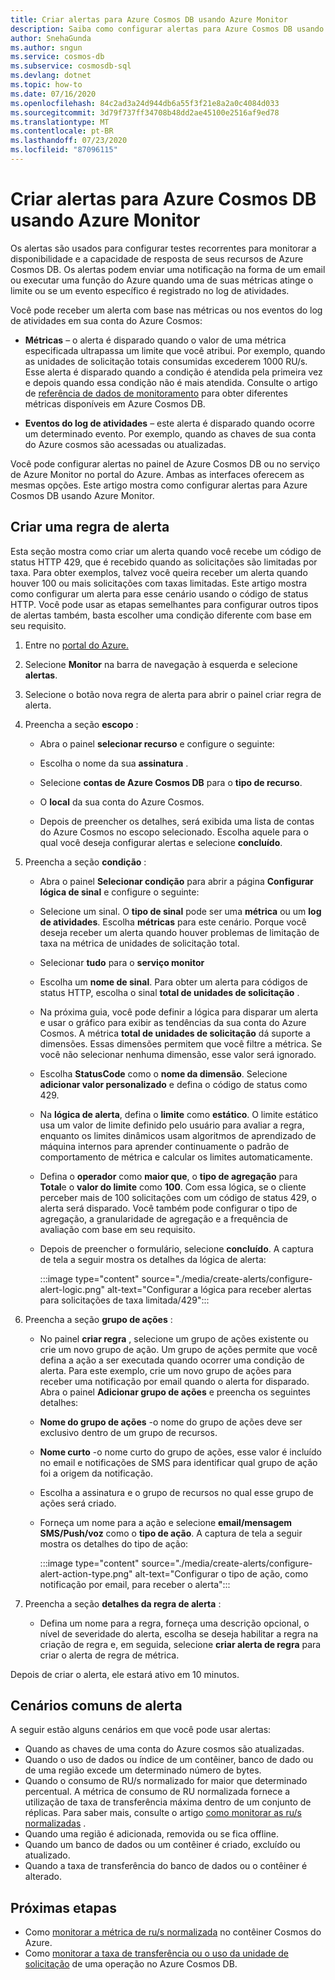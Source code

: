 ```yaml
---
title: Criar alertas para Azure Cosmos DB usando Azure Monitor
description: Saiba como configurar alertas para Azure Cosmos DB usando Azure Monitor.
author: SnehaGunda
ms.author: sngun
ms.service: cosmos-db
ms.subservice: cosmosdb-sql
ms.devlang: dotnet
ms.topic: how-to
ms.date: 07/16/2020
ms.openlocfilehash: 84c2ad3a24d944db6a55f3f21e8a2a0c4084d033
ms.sourcegitcommit: 3d79f737ff34708b48dd2ae45100e2516af9ed78
ms.translationtype: MT
ms.contentlocale: pt-BR
ms.lasthandoff: 07/23/2020
ms.locfileid: "87096115"
---
```

# <a name="create-alerts-for-azure-cosmos-db-using-azure-monitor"></a>Criar alertas para Azure Cosmos DB usando Azure Monitor

Os alertas são usados para configurar testes recorrentes para monitorar a disponibilidade e a capacidade de resposta de seus recursos de Azure Cosmos DB. Os alertas podem enviar uma notificação na forma de um email ou executar uma função do Azure quando uma de suas métricas atinge o limite ou se um evento específico é registrado no log de atividades.

Você pode receber um alerta com base nas métricas ou nos eventos do log de atividades em sua conta do Azure Cosmos:

* **Métricas** – o alerta é disparado quando o valor de uma métrica especificada ultrapassa um limite que você atribui. Por exemplo, quando as unidades de solicitação totais consumidas excederem 1000 RU/s. Esse alerta é disparado quando a condição é atendida pela primeira vez e depois quando essa condição não é mais atendida. Consulte o artigo de [referência de dados de monitoramento](monitor-cosmos-db-reference.md#metrics) para obter diferentes métricas disponíveis em Azure Cosmos DB.

* **Eventos do log de atividades** – este alerta é disparado quando ocorre um determinado evento. Por exemplo, quando as chaves de sua conta do Azure cosmos são acessadas ou atualizadas.

Você pode configurar alertas no painel de Azure Cosmos DB ou no serviço de Azure Monitor no portal do Azure. Ambas as interfaces oferecem as mesmas opções. Este artigo mostra como configurar alertas para Azure Cosmos DB usando Azure Monitor.

## <a name="create-an-alert-rule"></a>Criar uma regra de alerta

Esta seção mostra como criar um alerta quando você recebe um código de status HTTP 429, que é recebido quando as solicitações são limitadas por taxa. Para obter exemplos, talvez você queira receber um alerta quando houver 100 ou mais solicitações com taxas limitadas. Este artigo mostra como configurar um alerta para esse cenário usando o código de status HTTP. Você pode usar as etapas semelhantes para configurar outros tipos de alertas também, basta escolher uma condição diferente com base em seu requisito.

1. Entre no [portal do Azure.](https://portal.azure.com/)

1. Selecione **Monitor** na barra de navegação à esquerda e selecione **alertas**.

1. Selecione o botão nova regra de alerta para abrir o painel criar regra de alerta.  

1. Preencha a seção **escopo** :

   * Abra o painel **selecionar recurso** e configure o seguinte:

   * Escolha o nome da sua **assinatura** .

   * Selecione **contas de Azure Cosmos DB** para o **tipo de recurso**.

   * O **local** da sua conta do Azure Cosmos.

   * Depois de preencher os detalhes, será exibida uma lista de contas do Azure Cosmos no escopo selecionado. Escolha aquele para o qual você deseja configurar alertas e selecione **concluído**.

1. Preencha a seção **condição** :

   * Abra o painel **Selecionar condição** para abrir a página **Configurar lógica de sinal** e configure o seguinte:

   * Selecione um sinal. O **tipo de sinal** pode ser uma **métrica** ou um **log de atividades**. Escolha **métricas** para este cenário. Porque você deseja receber um alerta quando houver problemas de limitação de taxa na métrica de unidades de solicitação total.

   * Selecionar **tudo** para o **serviço monitor**

   * Escolha um **nome de sinal**. Para obter um alerta para códigos de status HTTP, escolha o sinal **total de unidades de solicitação** .

   * Na próxima guia, você pode definir a lógica para disparar um alerta e usar o gráfico para exibir as tendências da sua conta do Azure Cosmos. A métrica **total de unidades de solicitação** dá suporte a dimensões. Essas dimensões permitem que você filtre a métrica. Se você não selecionar nenhuma dimensão, esse valor será ignorado.

   * Escolha **StatusCode** como o **nome da dimensão**. Selecione **adicionar valor personalizado** e defina o código de status como 429.

   * Na **lógica de alerta**, defina o **limite** como **estático**. O limite estático usa um valor de limite definido pelo usuário para avaliar a regra, enquanto os limites dinâmicos usam algoritmos de aprendizado de máquina internos para aprender continuamente o padrão de comportamento de métrica e calcular os limites automaticamente.

   * Defina o **operador** como **maior que**, o **tipo de agregação** para **Total**e o **valor do limite** como **100**. Com essa lógica, se o cliente perceber mais de 100 solicitações com um código de status 429, o alerta será disparado. Você também pode configurar o tipo de agregação, a granularidade de agregação e a frequência de avaliação com base em seu requisito.

   * Depois de preencher o formulário, selecione **concluído**. A captura de tela a seguir mostra os detalhes da lógica de alerta:

     :::image type="content" source="./media/create-alerts/configure-alert-logic.png" alt-text="Configurar a lógica para receber alertas para solicitações de taxa limitada/429":::

1. Preencha a seção **grupo de ações** :

   * No painel **criar regra** , selecione um grupo de ações existente ou crie um novo grupo de ação. Um grupo de ações permite que você defina a ação a ser executada quando ocorrer uma condição de alerta. Para este exemplo, crie um novo grupo de ações para receber uma notificação por email quando o alerta for disparado. Abra o painel **Adicionar grupo de ações** e preencha os seguintes detalhes:

   * **Nome do grupo de ações** -o nome do grupo de ações deve ser exclusivo dentro de um grupo de recursos.

   * **Nome curto** -o nome curto do grupo de ações, esse valor é incluído no email e notificações de SMS para identificar qual grupo de ação foi a origem da notificação.

   * Escolha a assinatura e o grupo de recursos no qual esse grupo de ações será criado.  

   * Forneça um nome para a ação e selecione **email/mensagem SMS/Push/voz** como o **tipo de ação**. A captura de tela a seguir mostra os detalhes do tipo de ação:

     :::image type="content" source="./media/create-alerts/configure-alert-action-type.png" alt-text="Configurar o tipo de ação, como notificação por email, para receber o alerta":::

1. Preencha a seção **detalhes da regra de alerta** :

   * Defina um nome para a regra, forneça uma descrição opcional, o nível de severidade do alerta, escolha se deseja habilitar a regra na criação de regra e, em seguida, selecione **criar alerta de regra** para criar o alerta de regra de métrica.

Depois de criar o alerta, ele estará ativo em 10 minutos.

## <a name="common-alerting-scenarios"></a>Cenários comuns de alerta

A seguir estão alguns cenários em que você pode usar alertas:

* Quando as chaves de uma conta do Azure cosmos são atualizadas.
* Quando o uso de dados ou índice de um contêiner, banco de dado ou de uma região excede um determinado número de bytes.
* Quando o consumo de RU/s normalizado for maior que determinado percentual. A métrica de consumo de RU normalizada fornece a utilização de taxa de transferência máxima dentro de um conjunto de réplicas. Para saber mais, consulte o artigo [como monitorar as ru/s normalizadas](monitor-normalized-request-units.md) .  
* Quando uma região é adicionada, removida ou se fica offline.
* Quando um banco de dados ou um contêiner é criado, excluído ou atualizado.
* Quando a taxa de transferência do banco de dados ou o contêiner é alterado.

## <a name="next-steps"></a>Próximas etapas

* Como [monitorar a métrica de ru/s normalizada](monitor-normalized-request-units.md) no contêiner Cosmos do Azure.
* Como [monitorar a taxa de transferência ou o uso da unidade de solicitação](monitor-request-unit-usage.md) de uma operação no Azure Cosmos DB.